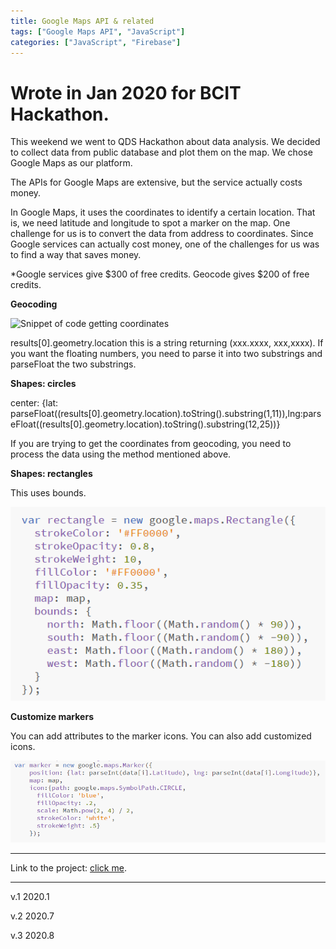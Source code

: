 ```yaml
---
title: Google Maps API & related
tags: ["Google Maps API", "JavaScript"] 
categories: ["JavaScript", "Firebase"]
---
```


# Wrote in Jan 2020 for BCIT Hackathon.
<!-- wp:paragraph -->
<p>This weekend we went to QDS Hackathon about data analysis. We decided to collect data from public database and plot them on the map. We chose Google Maps as our platform. </p>
<!-- /wp:paragraph -->

<!-- wp:paragraph -->
<p>The APIs for Google Maps are extensive, but the service actually costs money. </p>
<!-- /wp:paragraph -->

<!-- wp:paragraph -->
<p>In Google Maps, it uses the coordinates to identify a certain location. That is, we need latitude and longitude to spot a marker on the map. One challenge for us is to convert the data from address to coordinates. Since Google services can actually cost money, one of the challenges for us was to find a way that saves money. </p>
<!-- /wp:paragraph -->

<!-- wp:paragraph -->
<p>*Google services give $300 of free credits. Geocode gives $200 of free credits. </p>
<!-- /wp:paragraph -->

<!-- wp:paragraph -->
<p><strong>Geocoding</strong></p>
<!-- /wp:paragraph -->

![Snippet of code getting coordinates](https://i.imgur.com/fUhh83N.png)

<!-- wp:paragraph -->
<p>results[0].geometry.location this is a string returning (xxx.xxxx, xxx,xxxx). If you want the floating numbers, you need to parse it into two substrings and parseFloat the two substrings. </p>
<!-- /wp:paragraph -->

<!-- wp:paragraph -->
<p><strong>Shapes: circles</strong></p>
<!-- /wp:paragraph -->

<!-- wp:paragraph -->
<p>center: {lat: parseFloat((results[0].geometry.location).toString().substring(1,11)),lng:parseFloat((results[0].geometry.location).toString().substring(12,25))}</p>
<!-- /wp:paragraph -->

<!-- wp:paragraph -->
<p>If you are trying to get the coordinates from geocoding, you need to process the data using the method mentioned above. </p>
<!-- /wp:paragraph -->

<!-- wp:paragraph -->
<p><strong>Shapes: rectangles</strong></p>
<!-- /wp:paragraph -->

<!-- wp:paragraph -->
<p>This uses bounds. </p>
<!-- /wp:paragraph -->

![Random squares on a map](img/image-2.png)

<!-- wp:paragraph -->
<p><strong>Customize markers</strong></p>
<!-- /wp:paragraph -->

<!-- wp:paragraph -->
<p>You can add attributes to the marker icons. You can also add customized icons.</p>
<!-- /wp:paragraph -->

![Icon attributes](img/image-3.png)

---
Link to the project: [click me](https://qds20team16.web.app/).

---
v.1 2020.1  

v.2 2020.7  

v.3 2020.8